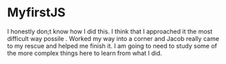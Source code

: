 # MyfirstJS
I honestly don;t know how I did this. I think that I approached it the most difficult way possile . Worked my way into a corner and Jacob really came to my rescue and helped me finish it. I am going to need to study some of the more complex things here to learn from what I did.